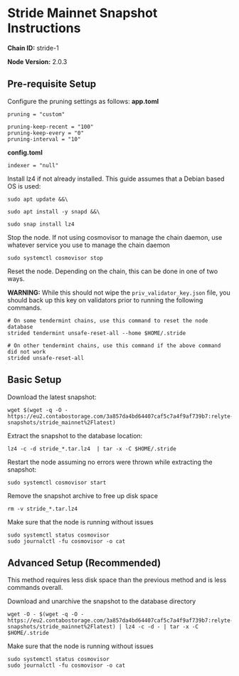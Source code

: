 # Stride Mainnet Snapshot Instructions
**Chain ID:** stride-1

**Node Version:** 2.0.3

## Pre-requisite Setup
Configure the pruning settings as follows:
**app.toml**
```
pruning = "custom"

pruning-keep-recent = "100"
pruning-keep-every = "0"
pruning-interval = "10"
```

**config.toml**
```
indexer = "null"
```

Install lz4 if not already installed. This guide assumes that a  Debian based OS is used:
```
sudo apt update &&\

sudo apt install -y snapd &&\

sudo snap install lz4
```

Stop the node. If not using cosmovisor to manage the chain daemon, use whatever service you use to manage the chain daemon
```
sudo systemctl cosmovisor stop
```

Reset the node. Depending on the chain, this can be done in one of two ways.

**WARNING:** While this should not wipe the `priv_validator_key.json` file, you should back up this key on validators prior to running the following commands.
```
# On some tendermint chains, use this command to reset the node database
strided tendermint unsafe-reset-all --home $HOME/.stride

# On other tendermint chains, use this command if the above command did not work
strided unsafe-reset-all
```


## Basic Setup
Download the latest snapshot:
```
wget $(wget -q -O - https://eu2.contabostorage.com/3a857da4bd64407caf5c7a4f9af739b7:relyte-snapshots/stride_mainnet%2Flatest)
```

Extract the snapshot to the database location:
```
lz4 -c -d stride_*.tar.lz4  | tar -x -C $HOME/.stride
```

Restart the node assuming no errors were thrown while extracting the snapshot:
```
sudo systemctl cosmovisor start
```

Remove the snapshot archive to free up disk space
```
rm -v stride_*.tar.lz4
```

Make sure that the node is running without issues
```
sudo systemctl status cosmovisor
sudo journalctl -fu cosmovisor -o cat
```

## Advanced Setup (Recommended)
This method requires less disk space than the previous method and is less commands overall.

Download and unarchive the snapshot to the database directory
```
wget -O - $(wget -q -O - https://eu2.contabostorage.com/3a857da4bd64407caf5c7a4f9af739b7:relyte-snapshots/stride_mainnet%2Flatest) | lz4 -c -d - | tar -x -C $HOME/.stride
```

Make sure that the node is running without issues
```
sudo systemctl status cosmovisor
sudo journalctl -fu cosmovisor -o cat
```